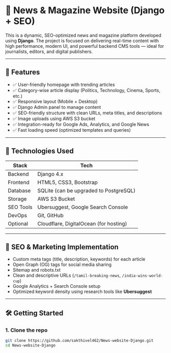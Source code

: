 # 📰 News & Magazine Website (Django + SEO)

This is a dynamic, SEO-optimized news and magazine platform developed using **Django**. The project is focused on delivering real-time content with high performance, modern UI, and powerful backend CMS tools — ideal for journalists, editors, and digital publishers.

---

## 🚀 Features

- ✅ User-friendly homepage with trending articles
- ✅ Category-wise article display (Politics, Technology, Cinema, Sports, etc.)
- ✅ Responsive layout (Mobile + Desktop)
- ✅ Django Admin panel to manage content
- ✅ SEO-friendly structure with clean URLs, meta titles, and descriptions
- ✅ Image uploads using AWS S3 bucket
- ✅ Integration-ready for Google Ads, Analytics, and Google News
- ✅ Fast loading speed (optimized templates and queries)

---

## 🔧 Technologies Used

| Stack | Tech |
|-------|------|
| Backend | Django 4.x |
| Frontend | HTML5, CSS3, Bootstrap |
| Database | SQLite (can be upgraded to PostgreSQL) |
| Storage | AWS S3 Bucket |
| SEO Tools | Ubersuggest, Google Search Console |
| DevOps | Git, GitHub |
| Optional | Cloudflare, DigitalOcean (for hosting) |

---

## 🧠 SEO & Marketing Implementation

- Custom meta tags (title, description, keywords) for each article
- Open Graph (OG) tags for social media sharing
- Sitemap and robots.txt
- Clean and descriptive URLs (`/tamil-breaking-news`, `/india-wins-world-cup`)
- Google Analytics + Search Console setup
- Optimized keyword density using research tools like **Ubersuggest**

---

## 🛠️ Getting Started

### 1. Clone the repo
```bash
git clone https://github.com/sakthivel462/News-website-Django.git
cd News-website-Django
